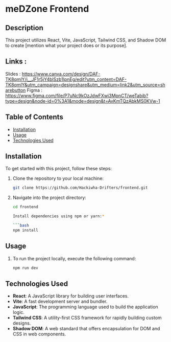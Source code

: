 # meDZone Frontend 

## Description

This project utilizes React, Vite, JavaScript, Tailwind CSS, and Shadow DOM to create [mention what your project does or its purpose].

## Links : 
Slides : https://www.canva.com/design/DAF-TK8qmlY/i__JF1r5jY4blSzb1lpnEg/edit?utm_content=DAF-TK8qmlY&utm_campaign=designshare&utm_medium=link2&utm_source=sharebutton
Figma : https://www.figma.com/file/P7uNc9kOzJdwFXwj3MpnCT/weTabib?type=design&node-id=0%3A1&mode=design&t=AvKmTQzAbkMS0KVw-1

## Table of Contents

- [Installation](#installation)
- [Usage](#usage)
- [Technologies Used](#technologies-used)

## Installation

To get started with this project, follow these steps:

1. Clone the repository to your local machine:

   ```bash
   git clone https://github.com/Hackiwha-Drifters/frontend.git

2. Navigate into the project directory:

   ```bash
   cd frontend

   Install dependencies using npm or yarn:*

   ```bash
   npm install

## Usage
1. To run the project locally, execute the following command:

    ```bash
    npm run dev

## Technologies Used

- **React**: A JavaScript library for building user interfaces.
- **Vite**: A fast development server and bundler.
- **JavaScript**: The programming language used to build the application logic.
- **Tailwind CSS**: A utility-first CSS framework for rapidly building custom designs.
- **Shadow DOM**: A web standard that offers encapsulation for DOM and CSS in web components.
